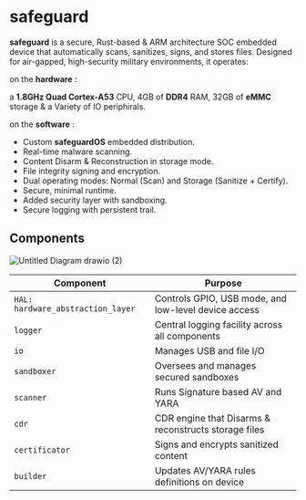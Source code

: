 # safeguard

**safeguard** is a secure, Rust-based & ARM architecture SOC embedded device that automatically scans, sanitizes, signs, and stores files. Designed for air-gapped, high-security military environments, it operates:

on the **hardware** :

a **1.8GHz Quad Cortex-A53** CPU, 4GB of **DDR4** RAM, 32GB of **eMMC** storage & a Variety of IO periphirals.

on the **software** :

- Custom **safeguardOS** embedded distribution.
- Real-time malware scanning.
- Content Disarm & Reconstruction in storage mode.
- File integrity signing and encryption.
- Dual operating modes: Normal (Scan) and Storage (Sanitize + Certify).
- Secure, minimal runtime.
- Added security layer with sandboxing.
- Secure logging with persistent trail.




## Components


![Untitled Diagram drawio (2)](https://github.com/user-attachments/assets/30916f99-5e35-4b5d-878d-fc68e0e515d4)



| Component              | Purpose                                      |
|--------------------|----------------------------------------------|
| `HAL: hardware_abstraction_layer` | Controls GPIO, USB mode, and low-level device access |
| `logger`           | Central logging facility across all components                    |
| `io`               | Manages USB and file I/O                     |
| `sandboxer`          | Oversees and manages secured sandboxes    |
| `scanner`          | Runs Signature based AV and YARA       |
| `cdr`       | CDR engine that Disarms & reconstructs storage files     |
| `certificator`     | Signs and encrypts sanitized content         |
| `builder`          | Updates AV/YARA rules definitions on device    |

